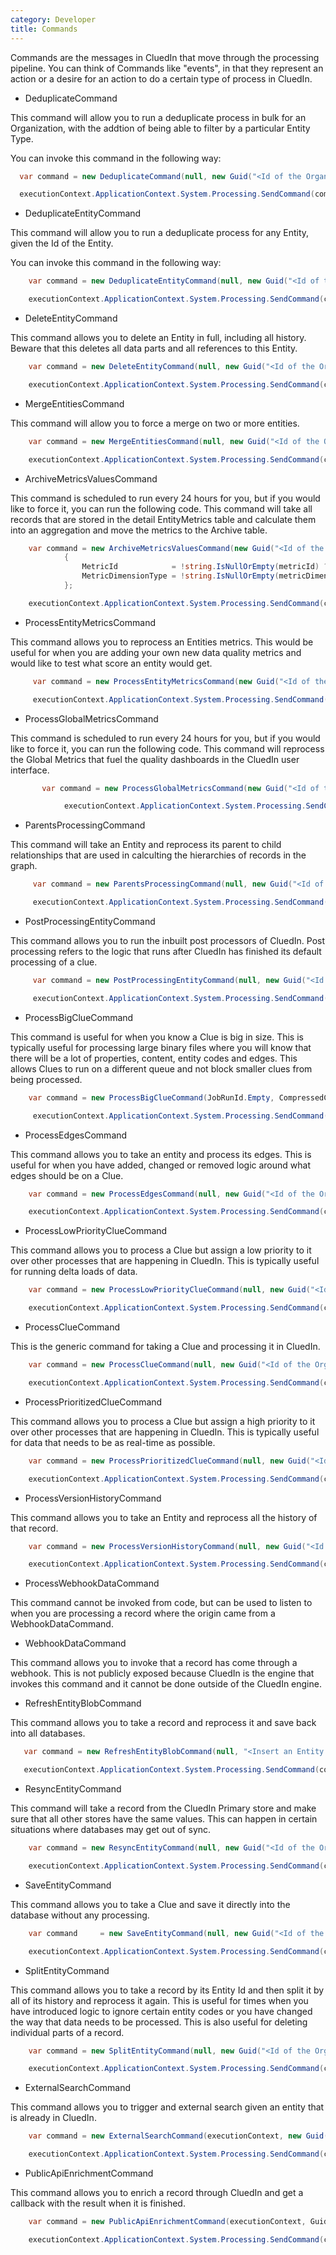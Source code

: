 ```yaml
---
category: Developer
title: Commands
---
```


Commands are the messages in CluedIn that move through the processing pipeline. You can think of Commands like "events", in that they represent an action or a desire for an action to do a certain type of process in CluedIn.

 - DeduplicateCommand

This command will allow you to run a deduplicate process in bulk for an Organization, with the addtion of being able to filter by a particular Entity Type. 

You can invoke this command in the following way:

```csharp  
  var command = new DeduplicateCommand(null, new Guid("<Id of the Organization>"));

  executionContext.ApplicationContext.System.Processing.SendCommand(command);
```

 - DeduplicateEntityCommand

This command will allow you to run a deduplicate process for any Entity, given the Id of the Entity. 

You can invoke this command in the following way:

```csharp  
    var command = new DeduplicateEntityCommand(null, new Guid("<Id of the Organization>"), new Guid("<Id of the Entity>"));

    executionContext.ApplicationContext.System.Processing.SendCommand(command);
```
 - DeleteEntityCommand

This command allows you to delete an Entity in full, including all history. Beware that this deletes all data parts and all references to this Entity.


```csharp  
    var command = new DeleteEntityCommand(null, new Guid("<Id of the Organization>"), new Guid("<Id of the Entity>"), null);

    executionContext.ApplicationContext.System.Processing.SendCommand(command);
```

 - MergeEntitiesCommand

This command will allow you to force a merge on two or more entities. 

```csharp  
    var command = new MergeEntitiesCommand(null, new Guid("<Id of the Organization>"), new Guid[] { "<Guid1>", "<Guid1>"  } );

    executionContext.ApplicationContext.System.Processing.SendCommand(command);
```

 - ArchiveMetricsValuesCommand


This command is scheduled to run every 24 hours for you, but if you would like to force it, you can run the following code. This command will take all records that are stored in the detail EntityMetrics table and calculate them into an aggregation and move the metrics to the Archive table.

```csharp  
    var command = new ArchiveMetricsValuesCommand(new Guid("<Id of the Organization>"))
            {
                MetricId            = !string.IsNullOrEmpty(metricId) ? (Guid?)new Guid(metricId) : null,
                MetricDimensionType = !string.IsNullOrEmpty(metricDimensionType) ? (MetricDimensionType?)Enum.Parse(typeof(MetricDimensionType), metricDimensionType) : null
            };

    executionContext.ApplicationContext.System.Processing.SendCommand(command);
```

 - ProcessEntityMetricsCommand

This command allows you to reprocess an Entities metrics. This would be useful for when you are adding your own new data quality metrics and would like to test what score an entity would get.

```csharp  
     var command = new ProcessEntityMetricsCommand(new Guid("<Id of the Organization>"), new Guid("<Id of the Entity>"));

     executionContext.ApplicationContext.System.Processing.SendCommand(command);
```

 - ProcessGlobalMetricsCommand

This command is scheduled to run every 24 hours for you, but if you would like to force it, you can run the following code. This command will reprocess the Global Metrics that fuel the quality dashboards in the CluedIn user interface.


```csharp  
       var command = new ProcessGlobalMetricsCommand(new Guid("<Id of the Organization>"));

            executionContext.ApplicationContext.System.Processing.SendCommand(command);
```

 - ParentsProcessingCommand

This command will take an Entity and reprocess its parent to child relationships that are used in calculting the hierarchies of records in the graph.


```csharp  
     var command = new ParentsProcessingCommand(null, new Guid("<Id of the Organization>"), new Guid("<Id of the Entity>"), ParentProcessingDirection.Up);

     executionContext.ApplicationContext.System.Processing.SendCommand(command);
```

 - PostProcessingEntityCommand

 This command allows you to run the inbuilt post processors of CluedIn. Post processing refers to the logic that runs after CluedIn has finished its default processing of a clue. 


```csharp  
     var command = new PostProcessingEntityCommand(null, new Guid("<Id of the Organization>"), new Guid("<Id of the Entity>"));

     executionContext.ApplicationContext.System.Processing.SendCommand(command);
```

 - ProcessBigClueCommand

This command is useful for when you know a Clue is big in size. This is typically useful for processing large binary files where you will know that there will be a lot of properties, content, entity codes and edges. This allows Clues to run on a different queue and not block smaller clues from being processed. 


```csharp  
    var command = new ProcessBigClueCommand(JobRunId.Empty, CompressedClue.Compress(clue, executionContext.ApplicationContext));

     executionContext.ApplicationContext.System.Processing.SendCommand(command);
```

 - ProcessEdgesCommand

 This command allows you to take an entity and process its edges. This is useful for when you have added, changed or removed logic around what edges should be on a Clue. 


```csharp  
    var command = new ProcessEdgesCommand(null, new Guid("<Id of the Organization>"), new Guid("<Id of the Entity>"));

    executionContext.ApplicationContext.System.Processing.SendCommand(command);
```

 - ProcessLowPriorityClueCommand

 This command allows you to process a Clue but assign a low priority to it over other processes that are happening in CluedIn. This is typically useful for running delta loads of data. 


```csharp  
    var command = new ProcessLowPriorityClueCommand(null, new Guid("<Id of the Organization>"), new Guid("<Id of the Entity>"));

    executionContext.ApplicationContext.System.Processing.SendCommand(command);
```

 - ProcessClueCommand

 This is the generic command for taking a Clue and processing it in CluedIn.


```csharp  
    var command = new ProcessClueCommand(null, new Guid("<Id of the Organization>"), new Guid("<Id of the Entity>"));

    executionContext.ApplicationContext.System.Processing.SendCommand(command);
```

 - ProcessPrioritizedClueCommand

 This command allows you to process a Clue but assign a high priority to it over other processes that are happening in CluedIn. This is typically useful for data that needs to be as real-time as possible.


```csharp  
    var command = new ProcessPrioritizedClueCommand(null, new Guid("<Id of the Organization>"), new Guid("<Id of the Entity>"));

    executionContext.ApplicationContext.System.Processing.SendCommand(command);
```

 - ProcessVersionHistoryCommand

This command allows you to take an Entity and reprocess all the history of that record. 


```csharp  
    var command = new ProcessVersionHistoryCommand(null, new Guid("<Id of the Organization>"), new Guid("<Id of the Entity>"));

    executionContext.ApplicationContext.System.Processing.SendCommand(command);
```

 - ProcessWebhookDataCommand

This command cannot be invoked from code, but can be used to listen to when you are processing a record where the origin came from a WebhookDataCommand.

 - WebhookDataCommand

This command allows you to invoke that a record has come through a webhook. This is not publicly exposed because CluedIn is the engine that invokes this command and it cannot be done outside of the CluedIn engine. 


 - RefreshEntityBlobCommand

 This command allows you to take a record and reprocess it and save back into all databases. 


 ```csharp  
    var command = new RefreshEntityBlobCommand(null, "<Insert an Entity Code>", new Guid("<Id of the Organization>"));

    executionContext.ApplicationContext.System.Processing.SendCommand(command);
```

 - ResyncEntityCommand

 This command will take a record from the CluedIn Primary store and make sure that all other stores have the same values. This can happen in certain situations where databases may get out of sync.


```csharp  
    var command = new ResyncEntityCommand(null, new Guid("<Id of the Organization>"), new Guid("<Id of the Entity>"), null);

    executionContext.ApplicationContext.System.Processing.SendCommand(command);
```

 - SaveEntityCommand

This command allows you to take a Clue and save it directly into the database without any processing.

```csharp  
    var command     = new SaveEntityCommand(null, new Guid("<Id of the Organization>"), CompressedClue.Compress(clue, executionContext.ApplicationContext), "<Insert an Entity Code>");

    executionContext.ApplicationContext.System.Processing.SendCommand(command);
```

 - SplitEntityCommand

This command allows you to take a record by its Entity Id and then split it by all of its history and reprocess it again. This is useful for times when you have introduced logic to ignore certain entity codes or you have changed the way that data needs to be processed. This is also useful for deleting individual parts of a record.  

```csharp  
    var command = new SplitEntityCommand(null, new Guid("<Id of the Organization>"), new Guid("<Id of the Entity>"), null);

    executionContext.ApplicationContext.System.Processing.SendCommand(command);
```

 - ExternalSearchCommand

 This command allows you to trigger and external search given an entity that is already in CluedIn.


```csharp  
    var command = new ExternalSearchCommand(executionContext, new Guid("<Id of the Entity>"), entity.ProcessedData);

    executionContext.ApplicationContext.System.Processing.SendCommand(command);
```

 - PublicApiEnrichmentCommand


 This command allows you to enrich a record through CluedIn and get a callback with the result when it is finished.


```csharp  
    var command = new PublicApiEnrichmentCommand(executionContext, Guid.NewGuid(), "<HttpRequest>", "Your Callback Address", EnrichmentWebhookCallbackFormat.Json, "<EnrichmentWebhookCallbackSchema>");

    executionContext.ApplicationContext.System.Processing.SendCommand(command);
```